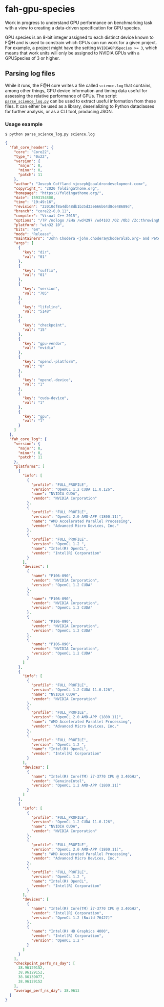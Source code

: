 # fah-gpu-species

Work in progress to understand GPU performance on benchmarking task with a view to creating a data-driven specification for GPU species.

GPU species is an 8-bit integer assigned to each distinct device known to F@H and is used to constrain which GPUs can run work for a given project. For example, a project might have the setting `NVIDIAGPUSpecies >= 3`, which means that work units will only be assigned to NVIDIA GPUs with a GPUSpecies of 3 or higher.

## Parsing log files

While it runs, the F@H core writes a file called `science.log` that contains, among other things, GPU device information and timing data useful for assessing the relative performance of GPUs. The script [`parse_science_log.py`](parse_science_log.py) can be used to extract useful information from these files. It can either be used as a library, deserializing to Python dataclasses for further analysis, or as a CLI tool, producing JSON.

### Usage example

```
$ python parse_science_log.py science.log
```

``` json
{
  "fah_core_header": {
    "core": "Core22",
    "type_": "0x22",
    "version": {
      "major": 0,
      "minor": 0,
      "patch": 11
    },
    "author": "Joseph Coffland <joseph@cauldrondevelopment.com>",
    "copyright_": "2020 foldingathome.org",
    "homepage": "https://foldingathome.org/",
    "date": 1593154800,
    "time": "19:49:16",
    "revision": "22010df8a4db48db1b35d33e666b64d8ce48689d",
    "branch": "core22-0.0.11",
    "compiler": "Visual C++ 2015",
    "options": "/TP /nologo /EHa /wd4297 /wd4103 /O2 /Ob3 /Zc:throwingNew /MT",
    "platform": "win32 10",
    "bits": "64",
    "mode": "Release",
    "maintainers": "John Chodera <john.chodera@choderalab.org> and Peter Eastman\n             <peastman@stanford.edu>",
    "args": [
      {
        "key": "dir",
        "val": "01"
      },
      {
        "key": "suffix",
        "val": "01"
      },
      {
        "key": "version",
        "val": "705"
      },
      {
        "key": "lifeline",
        "val": "5148"
      },
      {
        "key": "checkpoint",
        "val": "15"
      },
      {
        "key": "gpu-vendor",
        "val": "nvidia"
      },
      {
        "key": "opencl-platform",
        "val": "0"
      },
      {
        "key": "opencl-device",
        "val": "1"
      },
      {
        "key": "cuda-device",
        "val": "1"
      },
      {
        "key": "gpu",
        "val": "1"
      }
    ]
  },
  "fah_core_log": {
    "version": {
      "major": 0,
      "minor": 0,
      "patch": 11
    },
    "platforms": [
      {
        "info": [
          {
            "profile": "FULL_PROFILE",
            "version": "OpenCL 1.2 CUDA 11.0.126",
            "name": "NVIDIA CUDA",
            "vendor": "NVIDIA Corporation"
          },
          {
            "profile": "FULL_PROFILE",
            "version": "OpenCL 2.0 AMD-APP (1800.11)",
            "name": "AMD Accelerated Parallel Processing",
            "vendor": "Advanced Micro Devices, Inc."
          },
          {
            "profile": "FULL_PROFILE",
            "version": "OpenCL 1.2 ",
            "name": "Intel(R) OpenCL",
            "vendor": "Intel(R) Corporation"
          }
        ],
        "devices": [
          {
            "name": "P106-090",
            "vendor": "NVIDIA Corporation",
            "version": "OpenCL 1.2 CUDA"
          },
          {
            "name": "P106-090",
            "vendor": "NVIDIA Corporation",
            "version": "OpenCL 1.2 CUDA"
          },
          {
            "name": "P106-090",
            "vendor": "NVIDIA Corporation",
            "version": "OpenCL 1.2 CUDA"
          },
          {
            "name": "P106-090",
            "vendor": "NVIDIA Corporation",
            "version": "OpenCL 1.2 CUDA"
          }
        ]
      },
      {
        "info": [
          {
            "profile": "FULL_PROFILE",
            "version": "OpenCL 1.2 CUDA 11.0.126",
            "name": "NVIDIA CUDA",
            "vendor": "NVIDIA Corporation"
          },
          {
            "profile": "FULL_PROFILE",
            "version": "OpenCL 2.0 AMD-APP (1800.11)",
            "name": "AMD Accelerated Parallel Processing",
            "vendor": "Advanced Micro Devices, Inc."
          },
          {
            "profile": "FULL_PROFILE",
            "version": "OpenCL 1.2 ",
            "name": "Intel(R) OpenCL",
            "vendor": "Intel(R) Corporation"
          }
        ],
        "devices": [
          {
            "name": "Intel(R) Core(TM) i7-3770 CPU @ 3.40GHz",
            "vendor": "GenuineIntel",
            "version": "OpenCL 1.2 AMD-APP (1800.11)"
          }
        ]
      },
      {
        "info": [
          {
            "profile": "FULL_PROFILE",
            "version": "OpenCL 1.2 CUDA 11.0.126",
            "name": "NVIDIA CUDA",
            "vendor": "NVIDIA Corporation"
          },
          {
            "profile": "FULL_PROFILE",
            "version": "OpenCL 2.0 AMD-APP (1800.11)",
            "name": "AMD Accelerated Parallel Processing",
            "vendor": "Advanced Micro Devices, Inc."
          },
          {
            "profile": "FULL_PROFILE",
            "version": "OpenCL 1.2 ",
            "name": "Intel(R) OpenCL",
            "vendor": "Intel(R) Corporation"
          }
        ],
        "devices": [
          {
            "name": "Intel(R) Core(TM) i7-3770 CPU @ 3.40GHz",
            "vendor": "Intel(R) Corporation",
            "version": "OpenCL 1.2 (Build 76427)"
          },
          {
            "name": "Intel(R) HD Graphics 4000",
            "vendor": "Intel(R) Corporation",
            "version": "OpenCL 1.2 "
          }
        ]
      }
    ],
    "checkpoint_perfs_ns_day": [
      38.96129152,
      38.96129152,
      38.86139077,
      38.96129152
    ],
    "average_perf_ns_day": 38.9613
  }
}
```
